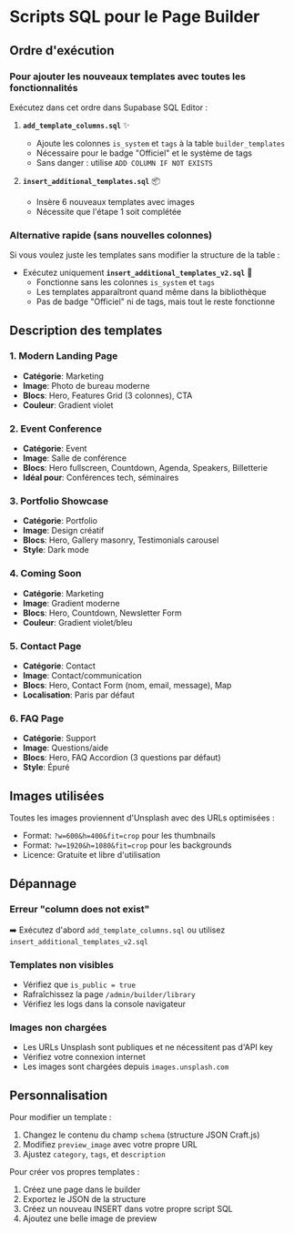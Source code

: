 # Scripts SQL pour le Page Builder

## Ordre d'exécution

### Pour ajouter les nouveaux templates avec toutes les fonctionnalités

Exécutez dans cet ordre dans Supabase SQL Editor :

1. **`add_template_columns.sql`** ✨
   - Ajoute les colonnes `is_system` et `tags` à la table `builder_templates`
   - Nécessaire pour le badge "Officiel" et le système de tags
   - Sans danger : utilise `ADD COLUMN IF NOT EXISTS`

2. **`insert_additional_templates.sql`** 📦
   - Insère 6 nouveaux templates avec images
   - Nécessite que l'étape 1 soit complétée

### Alternative rapide (sans nouvelles colonnes)

Si vous voulez juste les templates sans modifier la structure de la table :

- Exécutez uniquement **`insert_additional_templates_v2.sql`** 🚀
  - Fonctionne sans les colonnes `is_system` et `tags`
  - Les templates apparaîtront quand même dans la bibliothèque
  - Pas de badge "Officiel" ni de tags, mais tout le reste fonctionne

## Description des templates

### 1. Modern Landing Page
- **Catégorie**: Marketing
- **Image**: Photo de bureau moderne
- **Blocs**: Hero, Features Grid (3 colonnes), CTA
- **Couleur**: Gradient violet

### 2. Event Conference
- **Catégorie**: Event
- **Image**: Salle de conférence
- **Blocs**: Hero fullscreen, Countdown, Agenda, Speakers, Billetterie
- **Idéal pour**: Conférences tech, séminaires

### 3. Portfolio Showcase
- **Catégorie**: Portfolio
- **Image**: Design créatif
- **Blocs**: Hero, Gallery masonry, Testimonials carousel
- **Style**: Dark mode

### 4. Coming Soon
- **Catégorie**: Marketing
- **Image**: Gradient moderne
- **Blocs**: Hero, Countdown, Newsletter Form
- **Couleur**: Gradient violet/bleu

### 5. Contact Page
- **Catégorie**: Contact
- **Image**: Contact/communication
- **Blocs**: Hero, Contact Form (nom, email, message), Map
- **Localisation**: Paris par défaut

### 6. FAQ Page
- **Catégorie**: Support
- **Image**: Questions/aide
- **Blocs**: Hero, FAQ Accordion (3 questions par défaut)
- **Style**: Épuré

## Images utilisées

Toutes les images proviennent d'Unsplash avec des URLs optimisées :
- Format: `?w=600&h=400&fit=crop` pour les thumbnails
- Format: `?w=1920&h=1080&fit=crop` pour les backgrounds
- Licence: Gratuite et libre d'utilisation

## Dépannage

### Erreur "column does not exist"
➡️ Exécutez d'abord `add_template_columns.sql` ou utilisez `insert_additional_templates_v2.sql`

### Templates non visibles
- Vérifiez que `is_public = true`
- Rafraîchissez la page `/admin/builder/library`
- Vérifiez les logs dans la console navigateur

### Images non chargées
- Les URLs Unsplash sont publiques et ne nécessitent pas d'API key
- Vérifiez votre connexion internet
- Les images sont chargées depuis `images.unsplash.com`

## Personnalisation

Pour modifier un template :
1. Changez le contenu du champ `schema` (structure JSON Craft.js)
2. Modifiez `preview_image` avec votre propre URL
3. Ajustez `category`, `tags`, et `description`

Pour créer vos propres templates :
1. Créez une page dans le builder
2. Exportez le JSON de la structure
3. Créez un nouveau INSERT dans votre propre script SQL
4. Ajoutez une belle image de preview
